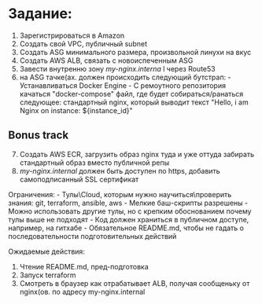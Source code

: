 # Задание:
1. Зарегистрироваться в Amazon
2. Создать свой VPC, публичный subnet
3. Создать ASG минимального размера, произвольной линухи на вкус
4. Создать AWS ALB, связать c новоиспеченным ASG
5. Завести внутренню зону *my-nginx.interna* l через Route53
6. на ASG тачке(ах. должен происходить следующий бутстрап:
        - Устанавливаться Docker Engine
        - С ремоутного репозитория качаться "docker-compose" файл, где будет собираться/ранаться следующее:
              стандартный nginx, который выводит текст "Hello, i am Nginx on instance: ${instance_id}"


## Bonus track
7. Создать AWS ECR, загрузить образ nginx туда и уже оттуда забирать стандартный образ вместо публичной репы
8. *my-nginx.internal* должен быть доступен по https, добавить самоподписанный SSL сертификат

Ограничения:
    -    Тулы\Cloud, которым нужно научиться\проверить знания: git, terraform, ansible, aws
    -    Мелкие баш-скрипты разрешены
        -       Можно использовать другие тулы, но с крепким обоснованием почему тулы выше не подходят
    -    Код должен храниться в публичном доступе, например, на гитхабе
    -    Обязательное README.md, чтобы не гадать о последовательности  подготовительных действий

Ожидаемые действия:
1. Чтение README.md, пред-подготовка
2. Запуск terraform
3. Смотреть в браузер как отрабатывает ALB, получая сообщеньку от nginx(ов. по адресу my-nginx.internal